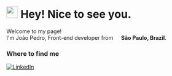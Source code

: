 <h1><img src="https://emojis.slackmojis.com/emojis/images/1531849430/4246/blob-sunglasses.gif?1531849430" width="30"/> Hey! Nice to see you.</h1>

<p>Welcome to my page! </br> I'm João Pedro, Front-end developer from <img src="https://cdn-icons-png.flaticon.com/512/3909/3909370.png" width="13"/> <b>São Paulo, Brazil</b>. </p>


<h3>Where to find me</h3>
<p><a href="https://www.linkedin.com/in/jo%C3%A3o-pedro-de-sousa-cruz-997377235/" target="_blank"><img alt="LinkedIn" src="https://img.shields.io/badge/linkedin-%230077B5.svg?&style=for-the-badge&logo=linkedin&logoColor=white" /></a>
</p>


